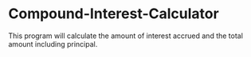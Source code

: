 # Compound-Interest-Calculator
This program will calculate the amount of interest accrued and the total amount including principal.
